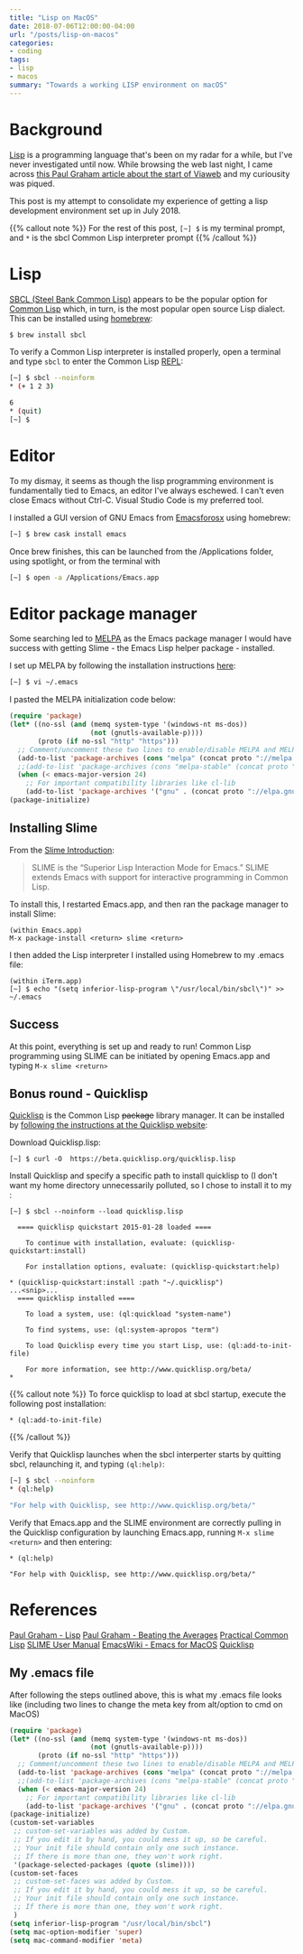 ```yaml
---
title: "Lisp on MacOS"
date: 2018-07-06T12:00:00-04:00
url: "/posts/lisp-on-macos"
categories:
- coding
tags:
- lisp
- macos
summary: "Towards a working LISP environment on macOS"
---
```


# Background

[Lisp](https://en.wikipedia.org/wiki/Lisp_\(programming_language\)) is a
programming language that's been on my radar for a while, but I've never
investigated until now. While browsing the web last night, I came across [this
Paul Graham article about the start of
Viaweb](http://www.paulgraham.com/avg.html) and my curiousity was piqued.

This post is my attempt to consolidate my experience of getting a lisp
development environment set up in July 2018.

{{% callout note %}}
For the rest of this post, `[~] $` is my terminal prompt, and
`*` is the sbcl Common Lisp interpreter prompt
{{% /callout %}}

# Lisp

[SBCL (Steel Bank Common Lisp)](http://www.sbcl.org/) appears to be the popular
option for [Common Lisp](https://en.wikipedia.org/wiki/Common_Lisp) which, in
turn, is the most popular open source Lisp dialect. This can be installed using
[homebrew](https://brew.sh/):

```bash
$ brew install sbcl
```

To verify a Common Lisp interpreter is installed properly, open a terminal and
type `sbcl` to enter the Common Lisp
[REPL](https://en.wikipedia.org/wiki/Read%E2%80%93eval%E2%80%93print_loop):

```bash
[~] $ sbcl --noinform
* (+ 1 2 3)

6
* (quit)
[~] $
```

# Editor

To my dismay, it seems as though the lisp programming environment is
fundamentally tied to Emacs, an editor I've always eschewed. I can't even close
Emacs without Ctrl-C. Visual Studio Code is my preferred tool.

I installed a GUI version of GNU Emacs from
[Emacsforosx](https://emacsformacosx.com/) using homebrew:

```bash
[~] $ brew cask install emacs
```

Once brew finishes, this can be launched from the /Applications folder, using
spotlight, or from the terminal with

```bash
[~] $ open -a /Applications/Emacs.app
```

# Editor package manager

Some searching led to [MELPA](https://melpa.org/#/getting-started) as the Emacs
package manager I would have success with getting Slime - the Emacs Lisp helper
package - installed.

I set up MELPA by following the installation instructions
[here](https://melpa.org/#/getting-started):

```bash
[~] $ vi ~/.emacs
```

I pasted the MELPA initialization code below:

```lisp
(require 'package)
(let* ((no-ssl (and (memq system-type '(windows-nt ms-dos))
                    (not (gnutls-available-p))))
       (proto (if no-ssl "http" "https")))
  ;; Comment/uncomment these two lines to enable/disable MELPA and MELPA Stable as desired
  (add-to-list 'package-archives (cons "melpa" (concat proto "://melpa.org/packages/")) t)
  ;;(add-to-list 'package-archives (cons "melpa-stable" (concat proto "://stable.melpa.org/packages/")) t)
  (when (< emacs-major-version 24)
    ;; For important compatibility libraries like cl-lib
    (add-to-list 'package-archives '("gnu" . (concat proto "://elpa.gnu.org/packages/")))))
(package-initialize)
```

## Installing Slime

From the [Slime
Introduction](https://common-lisp.net/project/slime/doc/html/Introduction.html#Introduction):

> SLIME is the “Superior Lisp Interaction Mode for Emacs.”  SLIME extends Emacs
with support for interactive programming in Common Lisp.

To install this, I restarted Emacs.app, and then ran the package manager to
install Slime:

```
(within Emacs.app)
M-x package-install <return> slime <return>
```

I then added the Lisp interpreter I installed using Homebrew to my .emacs file:

```
(within iTerm.app)
[~] $ echo "(setq inferior-lisp-program \"/usr/local/bin/sbcl\")" >> ~/.emacs
```

## Success

At this point, everything is set up and ready to run! Common Lisp programming
using SLIME can be initiated by opening Emacs.app and typing ```M-x slime
<return>```

## Bonus round - Quicklisp

[Quicklisp](https://www.quicklisp.org/beta/) is the Common Lisp ~~package~~
library manager. It can be installed by [following the instructions at the
Quicklisp website](https://www.quicklisp.org/beta/#Installation):

Download Quicklisp.lisp:

```
[~] $ curl -O  https://beta.quicklisp.org/quicklisp.lisp
```

Install Quicklisp and specify a specific path to install quicklisp to (I don't
want my home directory unnecessarily polluted, so I chose to install it to my :

```
[~] $ sbcl --noinform --load quicklisp.lisp

  ==== quicklisp quickstart 2015-01-28 loaded ====

    To continue with installation, evaluate: (quicklisp-quickstart:install)

    For installation options, evaluate: (quicklisp-quickstart:help)

* (quicklisp-quickstart:install :path "~/.quicklisp")
...<snip>...
  ==== quicklisp installed ====

    To load a system, use: (ql:quickload "system-name")

    To find systems, use: (ql:system-apropos "term")

    To load Quicklisp every time you start Lisp, use: (ql:add-to-init-file)

    For more information, see http://www.quicklisp.org/beta/
*
```

{{% callout note %}}
To force quicklisp to load at sbcl startup, execute the following
post installation:
```
* (ql:add-to-init-file)
```
{{% /callout %}}


Verify that Quicklisp launches when the sbcl interperter starts by quitting
sbcl, relaunching it, and typing ```(ql:help)```:

```bash
[~] $ sbcl --noinform
* (ql:help)

"For help with Quicklisp, see http://www.quicklisp.org/beta/"
```

Verify that Emacs.app and the SLIME environment are correctly pulling in the
Quicklisp configuration by launching Emacs.app, running ```M-x slime <return>```
and then entering:

```
* (ql:help)

"For help with Quicklisp, see http://www.quicklisp.org/beta/"
```

# References

[Paul Graham - Lisp](http://www.paulgraham.com/lisp.html)
[Paul Graham - Beating the Averages](http://www.paulgraham.com/avg.html)
[Practical Common Lisp](http://www.gigamonkeys.com/book/)
[SLIME User Manual](https://common-lisp.net/project/slime/doc/html/)
[EmacsWiki - Emacs for MacOS](https://www.emacswiki.org/emacs/EmacsForMacOS#toc14)
[Quicklisp](https://www.quicklisp.org/beta/)

## My .emacs file

After following the steps outlined above, this is what my .emacs file looks like
(including two lines to change the meta key from alt/option to cmd on MacOS)

```lisp
(require 'package)
(let* ((no-ssl (and (memq system-type '(windows-nt ms-dos))
                    (not (gnutls-available-p))))
       (proto (if no-ssl "http" "https")))
  ;; Comment/uncomment these two lines to enable/disable MELPA and MELPA Stable as desired
  (add-to-list 'package-archives (cons "melpa" (concat proto "://melpa.org/packages/")) t)
  ;;(add-to-list 'package-archives (cons "melpa-stable" (concat proto "://stable.melpa.org/packages/")) t)
  (when (< emacs-major-version 24)
    ;; For important compatibility libraries like cl-lib
    (add-to-list 'package-archives '("gnu" . (concat proto "://elpa.gnu.org/packages/")))))
(package-initialize)
(custom-set-variables
 ;; custom-set-variables was added by Custom.
 ;; If you edit it by hand, you could mess it up, so be careful.
 ;; Your init file should contain only one such instance.
 ;; If there is more than one, they won't work right.
 '(package-selected-packages (quote (slime))))
(custom-set-faces
 ;; custom-set-faces was added by Custom.
 ;; If you edit it by hand, you could mess it up, so be careful.
 ;; Your init file should contain only one such instance.
 ;; If there is more than one, they won't work right.
 )
(setq inferior-lisp-program "/usr/local/bin/sbcl")
(setq mac-option-modifier 'super)
(setq mac-command-modifier 'meta)
```
